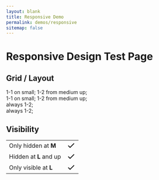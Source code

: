 ```yaml
---
layout: blank
title: Responsive Demo
permalink: demos/responsive
sitemap: false
---
```


<h1 class="p-4">Responsive Design Test Page</h1>

<h2 class="p-4">Grid / Layout</h2>

<div class="p-4">
    <div class="flx">
        <div class="p-2 h-20 w-1-1 m:w-1-2 bg-yellow-22">1-1 on small; 1-2 from medium up;</div>
        <div class="p-2 h-20 w-1-1 m:w-1-2 bg-red-22">1-1 on small; 1-2 from medium up;</div>
    </div>
    <div class="flx">
        <div class="p-2 h-20 w-1-2 bg-yellow-22">always 1-2;</div>
        <div class="p-2 h-20 w-1-2 bg-red-22">always 1-2;</div>
    </div>
</div>

<h2 class="p-4">Visibility</h2>

<div class="p-4">
    <table>
        <tr>
            <td class="w-15 p-3">Only hidden at <b class="c-red-15">M</b></td>
            <td>
                <span class="only-m:hidden">
                     <svg class="icon" xmlns="http://www.w3.org/2000/svg" width="24px" height="24px" fill="none" stroke="#000000" stroke-width="2px" viewBox="0 0 24 24" preserveAspectRatio="xMidYMid"><polyline points="20 6 9 17 4 12"></polyline></svg>
                </span>
            </td>
        </tr>
        <tr>
            <td class="w-15 p-3">Hidden at <b class="c-red-15">L</b> and up</td>
            <td>
                <span class="l:hidden">
                     <svg class="icon" xmlns="http://www.w3.org/2000/svg" width="24px" height="24px" fill="none" stroke="#000000" stroke-width="2px" viewBox="0 0 24 24" preserveAspectRatio="xMidYMid"><polyline points="20 6 9 17 4 12"></polyline></svg>
                </span>
            </td>
        </tr>
        <tr>
            <td class="w-15 p-3">Only visible at <b class="c-red-15">L</b></td>
            <td>
                <span class="only-s:hidden only-m:hidden xl:hidde">
                     <svg class="icon" xmlns="http://www.w3.org/2000/svg" width="24px" height="24px" fill="none" stroke="#000000" stroke-width="2px" viewBox="0 0 24 24" preserveAspectRatio="xMidYMid"><polyline points="20 6 9 17 4 12"></polyline></svg>
                </span>
            </td>
        </tr>
    </table>
</div>